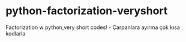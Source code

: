 # python-factorization-veryshort
Factorization w python,very short codes! - Çarpanlara ayırma çok kısa kodlarla
